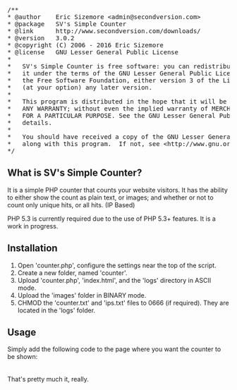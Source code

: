 <pre>
/**
* @author    Eric Sizemore &lt;admin@secondversion.com&gt;
* @package   SV's Simple Counter
* @link      http://www.secondversion.com/downloads/
* @version   3.0.2
* @copyright (C) 2006 - 2016 Eric Sizemore
* @license   GNU Lesser General Public License
*
*	SV's Simple Counter is free software: you can redistribute it and/or modify
*	it under the terms of the GNU Lesser General Public License as published by
*	the Free Software Foundation, either version 3 of the License, or
*	(at your option) any later version.
*
*	This program is distributed in the hope that it will be useful, but WITHOUT 
*	ANY WARRANTY; without even the implied warranty of MERCHANTABILITY or FITNESS 
*	FOR A PARTICULAR PURPOSE. See the GNU Lesser General Public License for more 
*	details.
*
*	You should have received a copy of the GNU Lesser General Public License
*	along with this program.  If not, see &lt;http://www.gnu.org/licenses/&gt;.
*/
</pre>


<h2>What is SV's Simple Counter?</h2>
It is a simple PHP counter that counts your website visitors. It has the ability to 
either show the count as plain text, or images; and whether or not to count only 
unique hits, or all hits. (IP Based)

PHP 5.3 is currently required due to the use of PHP 5.3+ features. It is a work in progress.

<h2>Installation</h2>
<ol>
	<li>Open 'counter.php', configure the settings near the top of the script.</li>
	<li>Create a new folder, named 'counter'.</li>
	<li>Upload 'counter.php', 'index.html', and the 'logs' directory in ASCII mode.</li>
	<li>Upload the 'images' folder in BINARY mode.</li>
	<li>CHMOD the 'counter.txt' and 'ips.txt' files to 0666 (if required). They are located in the 'logs' folder.</li>
</ol>

<h2>Usage</h2>
Simply add the following code to the page where you want the counter to be shown:<br />
<code><?php include './counter/counter.php'; ?></code>
<br />
<br />
That's pretty much it, really.